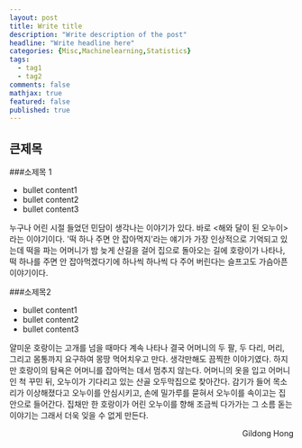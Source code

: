 ```yaml
---
layout: post
title: Write title
description: "Write description of the post"
headline: "Write headline here"
categories: {Misc,Machinelearning,Statistics}
tags: 
  - tag1
  - tag2
comments: false
mathjax: true
featured: false
published: true
---
```


## 큰제목


###소제목 1

- bullet content1
- bullet content2
- bullet content3


누구나 어린 시절 들었던 민담이 생각나는 이야기가 있다. 바로 <해와 달이 된 오누이>라는 이야기이다. '떡 하나 주면 안 잡아먹지'라는 얘기가 가장 인상적으로 기억되고 있는데 떡을 파는 어머니가 밤 늦게 산길을 걸어 집으로 돌아오는 길에 호랑이가 나타나, 떡 하나를 주면 안 잡아먹겠다기에 하나씩 하나씩 다 주어 버린다는 슬프고도 가슴아픈 이야기이다.

###소제목2

- bullet content1
- bullet content2
- bullet content3

얄미운 호랑이는 고개를 넘을 때마다 계속 나타나 결국 어머니의 두 팔, 두 다리, 머리, 그리고 몸통까지 요구하여 몽땅 먹어치우고 만다. 생각만해도 끔찍한 이야기였다. 하지만 호랑이의 탐욕은 어머니를 잡아먹는 데서 멈추지 않는다. 어머니의 옷을 입고 어머니인 척 꾸민 뒤, 오누이가 기다리고 있는 산골 오두막집으로 찾아간다. 감기가 들어 목소리가 이상해졌다고 오누이를 안심시키고, 손에 밀가루를 묻혀서 오누이를 속이고는 집 안으로 들어간다. 집채만 한 호랑이가 어린 오누이를 향해 조금씩 다가가는 그 소름 돋는 이야기는 그래서 더욱 잊을 수 없게 만든다.


<p align="right"> Gildong Hong <p>


